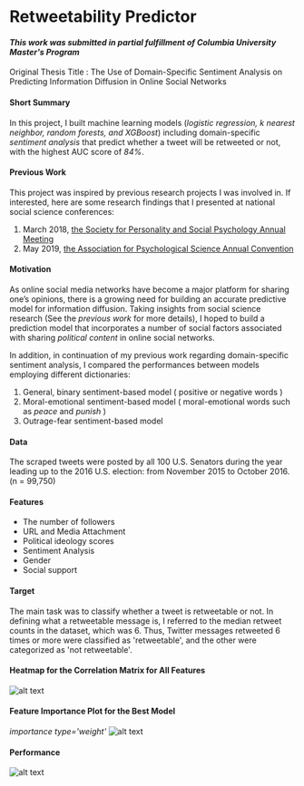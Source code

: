 # Retweetability Predictor
#### *This work was submitted in partial fulfillment of Columbia University Master's Program*
Original Thesis Title : The Use of Domain-Specific Sentiment Analysis on Predicting Information Diffusion in Online Social Networks

#### Short Summary
In this project, I built machine learning models (*logistic regression, k nearest neighbor, random forests, and XGBoost*) including domain-specific *sentiment analysis* that predict whether a tweet will be retweeted or not, with the highest AUC score of *84%*.

#### Previous Work
This project was inspired by previous research projects I was involved in.
If interested, here are some research findings that I presented at national social science conferences:
1. March 2018, [the Society for Personality and Social Psychology Annual Meeting](https://github.com/jino-kwon/Sentiment_Analysis_For_Predicting_Info_Diffusion/blob/master/Jino%202018%20SPSP%20poster.pdf)
2. May 2019, [the Association for Psychological Science Annual Convention](https://github.com/jino-kwon/Sentiment_Analysis_For_Predicting_Info_Diffusion/blob/master/Jino%202019%20APS%20poster.pdf)

#### Motivation
As online social media networks have become a major platform for sharing one’s opinions, there is a growing need for building an accurate predictive model for information diffusion. Taking insights from social science research (See the *previous work* for more details), I hoped to build a prediction model that incorporates a number of social factors associated with sharing *political content* in online social networks.

In addition, in continuation of my previous work regarding domain-specific sentiment analysis, I compared the performances between models employing different dictionaries:

1. General, binary sentiment-based model ( positive or negative words )
2. Moral-emotional sentiment-based model ( moral-emotional words such as *peace* and *punish* )
3. Outrage-fear sentiment-based model

#### Data
The scraped tweets were posted by all 100 U.S. Senators during the year leading up to the 2016 U.S. election: from November 2015 to October 2016. (n = 99,750)

#### Features
- The number of followers
- URL and Media Attachment
- Political ideology scores
- Sentiment Analysis
- Gender
- Social support

#### Target
The main task was to classify whether a tweet is retweetable or not.
In defining what a retweetable message is, I referred to the median retweet counts in the dataset, which was 6.
Thus, Twitter messages retweeted 6 times or more were classified as 'retweetable', and the other were categorized as 'not retweetable'.

#### Heatmap for the Correlation Matrix for All Features
![alt text](https://github.com/jino-kwon/Retweet_Prediction_Models/blob/master/images/heatmap.jpg)

#### Feature Importance Plot for the Best Model
*importance type='weight'*
![alt text](https://github.com/jino-kwon/Retweet_Prediction_Models/blob/master/images/feature_importance.jpg)

#### Performance
![alt text](https://github.com/jino-kwon/Retweet_Prediction_Models/blob/master/images/performance.jpg)
